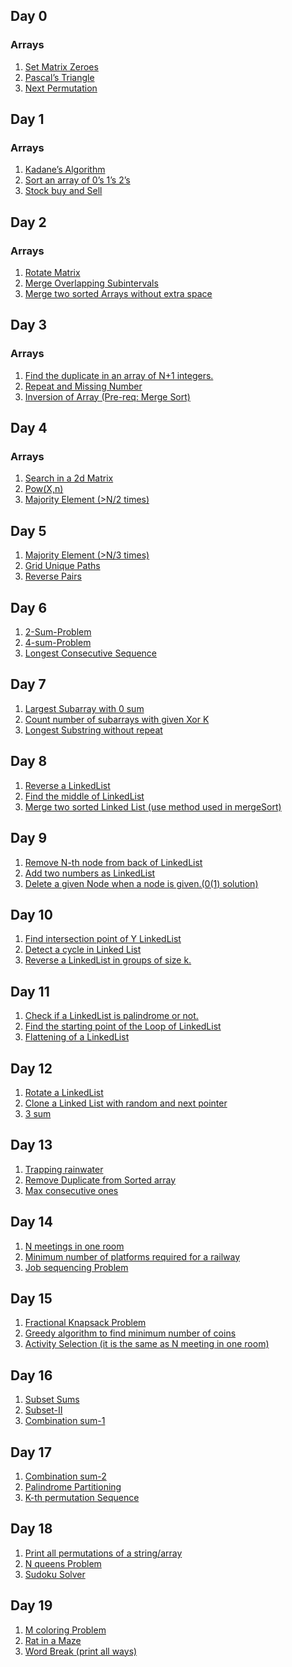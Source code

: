 
## Day 0
### Arrays
1. [Set Matrix Zeroes](https://leetcode.com/problems/set-matrix-zeroes/)
2. [Pascal’s Triangle](https://takeuforward.org/data-structure/program-to-generate-pascals-triangle/)
3. [Next Permutation](https://leetcode.com/problems/next-permutation/)

## Day 1
### Arrays
1. [Kadane’s Algorithm](https://leetcode.com/problems/maximum-subarray/)
2. [Sort an array of 0’s 1’s 2’s](https://leetcode.com/problems/sort-colors/)
3. [Stock buy and Sell](https://leetcode.com/problems/best-time-to-buy-and-sell-stock/)

## Day 2
### Arrays
1. [Rotate Matrix](https://leetcode.com/problems/rotate-image/)
2. [Merge Overlapping Subintervals](https://leetcode.com/problems/merge-intervals/)
3. [Merge two sorted Arrays without extra space](https://leetcode.com/problems/merge-sorted-array/)

## Day 3
### Arrays
1. [Find the duplicate in an array of N+1 integers.]()
2. [Repeat and Missing Number]()
3. [Inversion of Array (Pre-req: Merge Sort)]()

## Day 4
### Arrays
1. [Search in a 2d Matrix]()
2. [Pow(X,n)]()
3. [Majority Element (>N/2 times)]()

## Day 5
1. [Majority Element (>N/3 times)]()
2. [Grid Unique Paths]()
3. [Reverse Pairs]()

## Day 6
1. [2-Sum-Problem]()
2. [4-sum-Problem]()
3. [Longest Consecutive Sequence]()

## Day 7
1. [Largest Subarray with 0 sum]()
2. [Count number of subarrays with given Xor K]()
3. [Longest Substring without repeat]()

## Day 8
1. [Reverse a LinkedList]()
2. [Find the middle of LinkedList]()
3. [Merge two sorted Linked List (use method used in mergeSort)]()

## Day 9
1. [Remove N-th node from back of LinkedList]()
2. [Add two numbers as LinkedList]()
3. [Delete a given Node when a node is given.(0(1) solution)]()

## Day 10
1. [Find intersection point of Y LinkedList]()
2. [Detect a cycle in Linked List]()
3. [Reverse a LinkedList in groups of size k.]()

## Day 11
1. [Check if a LinkedList is palindrome or not.]()
2. [Find the starting point of the Loop of LinkedList]()
3. [Flattening of a LinkedList]()

## Day 12
1. [Rotate a LinkedList]()
2. [Clone a Linked List with random and next pointer]()
3. [3 sum]()

## Day 13
1. [Trapping rainwater]()
2. [Remove Duplicate from Sorted array]()
3. [Max consecutive ones]()

## Day 14
1. [N meetings in one room]()
2. [Minimum number of platforms required for a railway]()
3. [Job sequencing Problem]()

## Day 15
1. [Fractional Knapsack Problem]()
2. [Greedy algorithm to find minimum number of coins]()
3. [Activity Selection (it is the same as N meeting in one room)]()

## Day 16
1. [Subset Sums]()
2. [Subset-II]()
3. [Combination sum-1]()

## Day 17
1. [Combination sum-2]()
2. [Palindrome Partitioning]()
3. [K-th permutation Sequence]()

## Day 18
1. [Print all permutations of a string/array]()
2. [N queens Problem]()
3. [Sudoku Solver]()

## Day 19
1. [M coloring Problem]()
2. [Rat in a Maze]()
3. [Word Break (print all ways)]()
